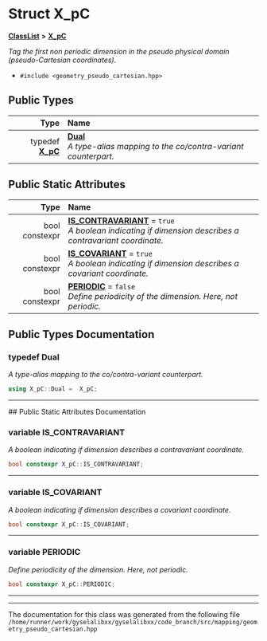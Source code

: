 

# Struct X\_pC



[**ClassList**](annotated.md) **>** [**X\_pC**](structX__pC.md)



_Tag the first non periodic dimension in the pseudo physical domain (pseudo-Cartesian coordinates)._ 

* `#include <geometry_pseudo_cartesian.hpp>`

















## Public Types

| Type | Name |
| ---: | :--- |
| typedef [**X\_pC**](structX__pC.md) | [**Dual**](#typedef-dual)  <br>_A type-alias mapping to the co/contra-variant counterpart._  |






## Public Static Attributes

| Type | Name |
| ---: | :--- |
|  bool constexpr | [**IS\_CONTRAVARIANT**](#variable-is_contravariant)   = `true`<br>_A boolean indicating if dimension describes a contravariant coordinate._  |
|  bool constexpr | [**IS\_COVARIANT**](#variable-is_covariant)   = `true`<br>_A boolean indicating if dimension describes a covariant coordinate._  |
|  bool constexpr | [**PERIODIC**](#variable-periodic)   = `false`<br>_Define periodicity of the dimension. Here, not periodic._  |










































## Public Types Documentation




### typedef Dual 

_A type-alias mapping to the co/contra-variant counterpart._ 
```C++
using X_pC::Dual =  X_pC;
```




<hr>
## Public Static Attributes Documentation




### variable IS\_CONTRAVARIANT 

_A boolean indicating if dimension describes a contravariant coordinate._ 
```C++
bool constexpr X_pC::IS_CONTRAVARIANT;
```




<hr>



### variable IS\_COVARIANT 

_A boolean indicating if dimension describes a covariant coordinate._ 
```C++
bool constexpr X_pC::IS_COVARIANT;
```




<hr>



### variable PERIODIC 

_Define periodicity of the dimension. Here, not periodic._ 
```C++
bool constexpr X_pC::PERIODIC;
```




<hr>

------------------------------
The documentation for this class was generated from the following file `/home/runner/work/gyselalibxx/gyselalibxx/code_branch/src/mapping/geometry_pseudo_cartesian.hpp`

